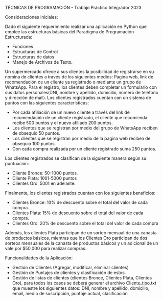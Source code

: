 TÉCNICAS DE PROGRAMACIÓN - Trabajo Práctico Integrador 2023

Consideraciones Iniciales:

Dado el siguiente requerimiento realizar una aplicación en Python que emplee las estructuras básicas del Paradigma de Programación Estructurada:
- Funciones
- Estructuras de Control
- Estructuras de datos
- Manejo de Archivos de Texto.

Un supermercado ofrece a sus clientes la posibilidad de registrarse en su nomina de clientes a través de los siguientes medios: Pagina web, link de recomendación de un cliente ya registrado o mediante un grupo de WhatsApp.
Para el registro, los clientes deben completar un formulario con sus datos personales(DNI, nombre y apellido, domicilio, número de teléfono y dirección de mail). Los clientes registrados cuentan con un sistema de puntos con las siguientes características:
- Por cada afiliación de un nuevo cliente a través del link de recomendación de un cliente registrado, el cliente que recomienda recibe 500 puntos y el nuevo afiliado 200 puntos.
- Los clientes que se registran por medio del grupo de WhatsApp reciben de obsequio 50 puntos.
- Los clientes que se registran por medio de la pagina web reciben de obsequio 100 puntos.
- Con cada compra realizada por un cliente registrado suma 250 puntos.
  
Los clientes registrados se clasifican de la siguiente manera según su puntuación:
- Cliente Bronce: 50-1000 puntos.
- Cliente Plata: 1001-5000 puntos
- Clientes Oro: 5001 en adelante.
 
Finalmente, los clientes registrados cuentan con los siguientes beneficios:
- Clientes Bronce: 10% de descuento sobre el total del valor de cada compra.
- Clientes Plata: 15% de descuento sobre el total del valor de cada compra.
- Clientes Oro: 20% de descuento sobre el total del valor de cada compra
  
Además, los clientes Plata participan de un sorteo mensual de una canasta de productos básicos, mientras que los Clientes Oro participan de dos sorteos mensuales de la canasta de productos básicos y un adicional de un vale por $50.000 para realizar compras.
  
Funcionalidades de la Aplicación:
- Gestión de Clientes (Agregar, modificar, eliminar clientes)
- Gestión de Puntajes de clientes y clasificación de estos.
- Gestión de listas de clientes (clientes Bronce, Clientes Plata, Clientes Oro), para todos los casos se deberá generar el archivo Cliente_tipo.txt que muestre los siguientes datos: DNI, nombre y apellido, domicilio, email, medio de suscripción, puntaje actual, clasificación
